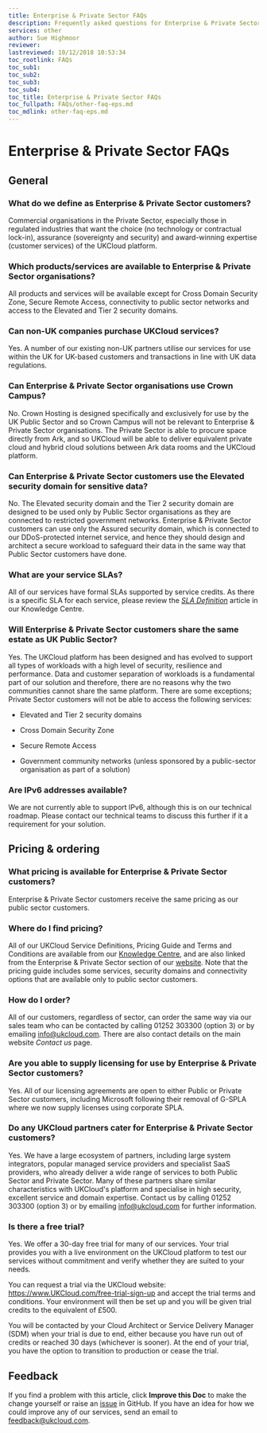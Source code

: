 ```yaml
---
title: Enterprise & Private Sector FAQs
description: Frequently asked questions for Enterprise & Private Sector
services: other
author: Sue Highmoor
reviewer:
lastreviewed: 10/12/2018 10:53:34
toc_rootlink: FAQs
toc_sub1: 
toc_sub2:
toc_sub3:
toc_sub4:
toc_title: Enterprise & Private Sector FAQs
toc_fullpath: FAQs/other-faq-eps.md
toc_mdlink: other-faq-eps.md
---
```


# Enterprise & Private Sector FAQs

## General

### What do we define as Enterprise & Private Sector customers?

Commercial organisations in the Private Sector, especially those in regulated industries that want the choice (no technology or contractual lock-in), assurance (sovereignty and security) and award-winning expertise (customer services) of the UKCloud platform.

### Which products/services are available to Enterprise & Private Sector organisations?

All products and services will be available except for Cross Domain Security Zone, Secure Remote Access, connectivity to public sector networks and access to the Elevated and Tier 2 security domains.

### Can non-UK companies purchase UKCloud services?

Yes. A number of our existing non-UK partners utilise our services for use within the UK for UK-based customers and transactions in line with UK data regulations.

### Can Enterprise & Private Sector organisations use Crown Campus?

No. Crown Hosting is designed specifically and exclusively for use by the UK Public Sector and so Crown Campus will not be relevant to Enterprise & Private Sector organisations. The Private Sector is able to procure space directly from Ark, and so UKCloud will be able to deliver equivalent private cloud and hybrid cloud solutions between Ark data rooms and the UKCloud platform.

### Can Enterprise & Private Sector customers use the Elevated security domain for sensitive data?

No. The Elevated security domain and the Tier 2 security domain are designed to be used only by Public Sector organisations as they are connected to restricted government networks. Enterprise & Private Sector customers can use only the Assured security domain, which is connected to our DDoS-protected internet service, and hence they should design and architect a secure workload to safeguard their data in the same way that Public Sector customers have done.

### What are your service SLAs?

All of our services have formal SLAs supported by service credits. As there is a specific SLA for each service, please review the [*SLA Definition*](https://docs.ukcloud.com/articles/other/other-ref-sla-definition.html) article in our Knowledge Centre.

### Will Enterprise & Private Sector customers share the same estate as UK Public Sector?

Yes. The UKCloud platform has been designed and has evolved to support all types of workloads with a high level of security, resilience and performance. Data and customer separation of workloads is a fundamental part of our solution and therefore, there are no reasons why the two communities cannot share the same platform. There are some exceptions; Private Sector customers will not be able to access the following services:

- Elevated and Tier 2 security domains

- Cross Domain Security Zone

- Secure Remote Access

- Government community networks (unless sponsored by a public-sector organisation as part of a solution)

### Are IPv6 addresses available?

We are not currently able to support IPv6, although this is on our technical roadmap. Please contact our technical teams to discuss this further if it a requirement for your solution.

## Pricing & ordering

### What pricing is available for Enterprise & Private Sector customers?

Enterprise & Private Sector customers receive the same pricing as our public sector customers.

### Where do I find pricing?

All of our UKCloud Service Definitions, Pricing Guide and Terms and Conditions are available from our [Knowledge Centre](other-ref-service-definitions.md), and are also linked from the Enterprise & Private Sector section of our [website](https://ukcloud.com/sectors/enterprise-private-sector/). Note that the pricing guide includes some services, security domains and connectivity options that are available only to public sector customers.

### How do I order?

All of our customers, regardless of sector, can order the same way via our sales team who can be contacted by calling 01252 303300 (option 3) or by emailing <info@ukcloud.com>. There are also contact details on the main website *Contact us* page.

### Are you able to supply licensing for use by Enterprise & Private Sector customers?

Yes. All of our licensing agreements are open to either Public or Private Sector customers, including Microsoft following their removal of G-SPLA where we now supply licenses using corporate SPLA.

### Do any UKCloud partners cater for Enterprise & Private Sector customers?

Yes. We have a large ecosystem of partners, including large system integrators, popular managed service providers and specialist SaaS providers, who already deliver a wide range of services to both Public Sector and Private Sector.  Many of these partners share similar characteristics with UKCloud's platform and specialise in high security, excellent service and domain expertise. Contact us by calling 01252 303300 (option 3) or by emailing <info@ukcloud.com> for further information.

### Is there a free trial?

Yes. We offer a 30-day free trial for many of our services. Your trial provides you with a live environment on the UKCloud platform to test our services without commitment and verify whether they are suited to your needs.

You can request a trial via the UKCloud website: https://www.UKCloud.com/free-trial-sign-up and accept the trial terms and conditions. Your environment will then be set up and you will be given trial credits to the equivalent of £500.

You will be contacted by your Cloud Architect or Service Delivery Manager (SDM) when your trial is due to end, either because you have run out of credits or reached 30 days (whichever is sooner). At the end of your trial, you have the option to transition to production or cease the trial.

## Feedback

If you find a problem with this article, click **Improve this Doc** to make the change yourself or raise an [issue](https://github.com/UKCloud/documentation/issues) in GitHub. If you have an idea for how we could improve any of our services, send an email to <feedback@ukcloud.com>.

